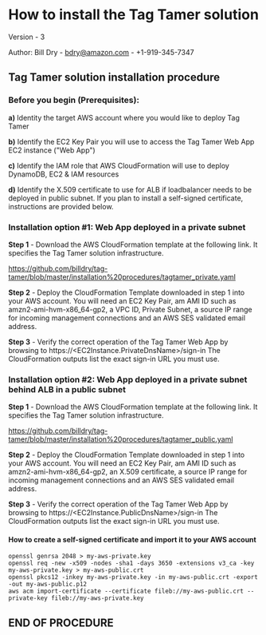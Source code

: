 # How to install the Tag Tamer solution

Version - 3

Author: Bill Dry - bdry@amazon.com - +1-919-345-7347

## Tag Tamer solution installation procedure

### Before you begin (Prerequisites):

__a)__ Identity the target AWS account where you would like to deploy Tag Tamer

__b)__ Identify the EC2 Key Pair you will use to access the Tag Tamer Web App EC2 instance ("Web App")

__c)__ Identify the IAM role that AWS CloudFormation will use to deploy DynamoDB, EC2 & IAM resources

__d)__ Identify the X.509 certificate to use for ALB if loadbalancer needs to be deployed in public subnet. If you plan to install a self-signed certificate, instructions are provided below.


### Installation option #1: Web App deployed in a private subnet

__Step 1__ - Download the AWS CloudFormation template at the following link. It specifies the Tag Tamer solution infrastructure.

https://github.com/billdry/tag-tamer/blob/master/installation%20procedures/tagtamer_private.yaml

__Step 2__ - Deploy the CloudFormation Template downloaded in step 1 into your AWS account. You will need an EC2 Key Pair, am AMI ID such as amzn2-ami-hvm-x86_64-gp2, a VPC ID, Private Subnet, a source IP range for incoming management connections and an AWS SES validated email address.

__Step 3__ - Verify the correct operation of the Tag Tamer Web App by browsing to https://<EC2Instance.PrivateDnsName>/sign-in The CloudFormation outputs list the exact sign-in URL you must use.

### Installation option #2: Web App deployed in a private subnet behind ALB in a public subnet

__Step 1__ - Download the AWS CloudFormation template at the following link. It specifies the Tag Tamer solution infrastructure.

https://github.com/billdry/tag-tamer/blob/master/installation%20procedures/tagtamer_public.yaml

__Step 2__ - Deploy the CloudFormation Template downloaded in step 1 into your AWS account. You will need an EC2 Key Pair, am AMI ID such as amzn2-ami-hvm-x86_64-gp2, an X.509 certificate, a source IP range for incoming management connections and an AWS SES validated email address.

__Step 3__ - Verify the correct operation of the Tag Tamer Web App by browsing to https://<EC2Instance.PublicDnsName>/sign-in The CloudFormation outputs list the exact sign-in URL you must use.

#### How to create a self-signed certificate and import it to your AWS account

```
openssl genrsa 2048 > my-aws-private.key
openssl req -new -x509 -nodes -sha1 -days 3650 -extensions v3_ca -key my-aws-private.key > my-aws-public.crt
openssl pkcs12 -inkey my-aws-private.key -in my-aws-public.crt -export -out my-aws-public.p12
aws acm import-certificate --certificate fileb://my-aws-public.crt --private-key fileb://my-aws-private.key
```

## END OF PROCEDURE

